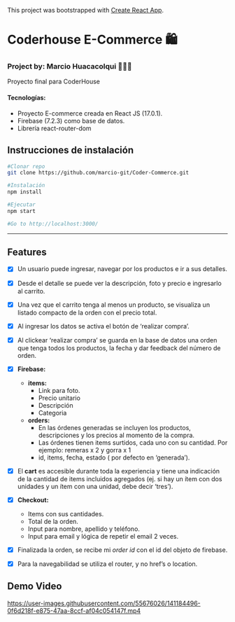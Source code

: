 This project was bootstrapped with [Create React App](https://github.com/facebook/create-react-app).

# Coderhouse E-Commerce 🛍
### Project by: Marcio Huacacolqui 👨🏽‍💻
Proyecto final para CoderHouse
#### Tecnologías:
* Proyecto E-commerce creada en React JS (17.0.1).
* Firebase (7.2.3) como base de datos.
* Librería react-router-dom

## Instrucciones de instalación
```bash
#Clonar repo
git clone https://github.com/marcio-git/Coder-Commerce.git

#Instalación
npm install

#Ejecutar
npm start

#Go to http://localhost:3000/
```

-------

## Features
- [x] Un usuario puede ingresar, navegar por los productos e ir a sus detalles.
- [x] Desde el detalle se puede ver la descripción, foto y precio e ingresarlo al carrito. 
- [x] Una vez que el carrito tenga al menos un producto, se visualiza un listado compacto de la orden con el precio total. 
- [x] Al ingresar los datos se activa el botón de ‘realizar compra’.
- [x] Al clickear ‘realizar compra’ se guarda en la base de datos una orden que tenga todos los productos, la fecha y dar feedback del número de orden.
- [x] **Firebase:**
    - **items:**
        - Link para foto.
        - Precio unitario
        - Descripción
        - Categoria
    - **orders:** 
        - En las órdenes generadas se incluyen los productos, descripciones y los precios al momento de la compra.
        - Las órdenes tienen items surtidos, cada uno con su cantidad. Por ejemplo: remeras x 2 y gorra x 1
        - id, items, fecha, estado ( por defecto en ‘generada’).
- [x] El **cart** es accesible durante toda la experiencia y tiene una indicación de la cantidad de items incluidos agregados (ej. si hay un ítem con dos unidades y un ítem con una unidad, debe decir ‘tres’).
- [x] **Checkout:**
    - Items con sus cantidades.
    - Total de la orden.
    - Input para nombre, apellido y teléfono.
    - Input para email y lógica de repetir el email 2 veces.
- [x] Finalizada la orden, se recibe mi _order id_ con el id del objeto de firebase.
- [x] Para la navegabilidad se utiliza el router, y no href’s o location.


## Demo Video

https://user-images.githubusercontent.com/55676026/141184496-0f6d218f-e875-47aa-8ccf-af04c054147f.mp4


